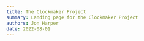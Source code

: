 ```yaml
---
title: The Clockmaker Project
summary: Landing page for the Clockmaker Project
authors: Jon Harper
date: 2022-08-01
---
```



